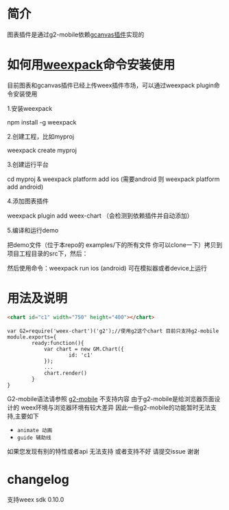 # 简介
图表插件是通过g2-mobile依赖[gcanvas插件](../weex-plugin-gcanvas)实现的

# 如何用[weexpack](https://github.com/weexteam/weex-pack)命令安装使用

目前图表和gcanvas插件已经上传weex插件市场，可以通过weexpack plugin命令安装使用

1.安装weexpack

npm install -g weexpack

2.创建工程，比如myproj

weexpack create myproj

3.创建运行平台

cd myproj & weexpack platform add ios (需要android 则 weexpack platform add android)

4.添加图表插件

weexpack plugin add weex-chart （会检测到依赖插件并自动添加）

5.编译和运行demo

把demo文件（位于本repo的 examples/下的所有文件 你可以clone一下）拷贝到项目工程目录的src下，然后：

然后使用命令：weexpack run ios (android) 可在模拟器或者device上运行

# 用法及说明

```html
<chart id="c1" width="750" height="400"></chart>
```
```
var G2=require('weex-chart')('g2');//使用g2这个chart 目前只支持g2-mobile
module.exports={
        ready:function(){
            var chart = new GM.Chart({
                    id: 'c1'
            });
            ...
            chart.render()
        }
}
```

G2-mobile语法请参照
[g2-mobile](https://antv.alipay.com/g2-mobile/doc/index.html)
不支持内容
由于g2-mobile是给浏览器页面设计的 weex环境与浏览器环境有较大差异 因此一些g2-mobile的功能暂时无法支持,主要如下
 - `animate 动画`
 - `guide 辅助线`
 
 如果您发现有别的特性或者api 无法支持 或者支持不好 请提交issue 谢谢


# changelog
支持weex sdk 0.10.0